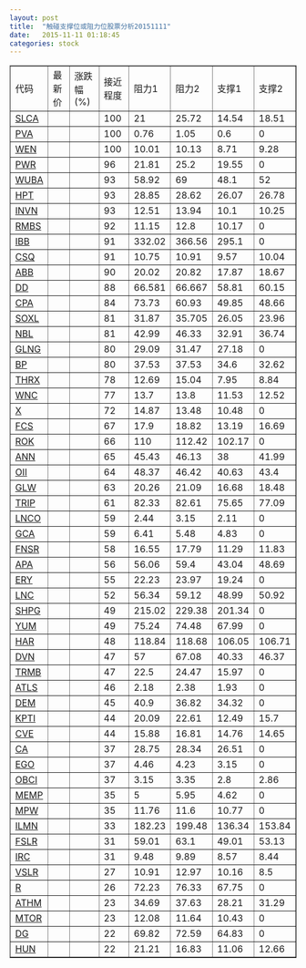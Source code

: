 ```yaml
---
layout: post
title:  "触碰支撑位或阻力位股票分析20151111"
date:   2015-11-11 01:18:45
categories: stock
---
```

<script type="text/javascript">
var stockList = []
stockList.push('gb_slca');
stockList.push('gb_pva');
stockList.push('gb_wen');
stockList.push('gb_pwr');
stockList.push('gb_wuba');
stockList.push('gb_hpt');
stockList.push('gb_invn');
stockList.push('gb_rmbs');
stockList.push('gb_ibb');
stockList.push('gb_csq');
stockList.push('gb_abb');
stockList.push('gb_dd');
stockList.push('gb_cpa');
stockList.push('gb_soxl');
stockList.push('gb_nbl');
stockList.push('gb_glng');
stockList.push('gb_bp');
stockList.push('gb_thrx');
stockList.push('gb_wnc');
stockList.push('gb_x');
stockList.push('gb_fcs');
stockList.push('gb_rok');
stockList.push('gb_ann');
stockList.push('gb_oii');
stockList.push('gb_glw');
stockList.push('gb_trip');
stockList.push('gb_lnco');
stockList.push('gb_gca');
stockList.push('gb_fnsr');
stockList.push('gb_apa');
stockList.push('gb_ery');
stockList.push('gb_lnc');
stockList.push('gb_shpg');
stockList.push('gb_yum');
stockList.push('gb_har');
stockList.push('gb_dvn');
stockList.push('gb_trmb');
stockList.push('gb_atls');
stockList.push('gb_dem');
stockList.push('gb_kpti');
stockList.push('gb_cve');
stockList.push('gb_ca');
stockList.push('gb_ego');
stockList.push('gb_obci');
stockList.push('gb_memp');
stockList.push('gb_mpw');
stockList.push('gb_ilmn');
stockList.push('gb_fslr');
stockList.push('gb_irc');
stockList.push('gb_vslr');
stockList.push('gb_r');
stockList.push('gb_athm');
stockList.push('gb_mtor');
stockList.push('gb_dg');
stockList.push('gb_hun');
</script>
<table border="1">
 <tr>
 <td>代码</td>
 <td>最新价</td>
 <td>涨跌幅(%)</td>
 <td>接近程度</td>
 <td>阻力1</td>
 <td>阻力2</td>
 <td>支撑1</td>
 <td>支撑2</td>
</tr>
  <tr id="slca" class="red">
  <td><a href="http://stock.finance.sina.com.cn/usstock/quotes/SLCA.html" target="_blank">SLCA</a></td><td></td><td></td><td>100</td><td>21</td><td>25.72</td><td>14.54</td><td>18.51</td></tr>
  <tr id="pva" class="green">
  <td><a href="http://stock.finance.sina.com.cn/usstock/quotes/PVA.html" target="_blank">PVA</a></td><td></td><td></td><td>100</td><td>0.76</td><td>1.05</td><td>0.6</td><td>0</td></tr>
  <tr id="wen" class="green">
  <td><a href="http://stock.finance.sina.com.cn/usstock/quotes/WEN.html" target="_blank">WEN</a></td><td></td><td></td><td>100</td><td>10.01</td><td>10.13</td><td>8.71</td><td>9.28</td></tr>
  <tr id="pwr" class="red">
  <td><a href="http://stock.finance.sina.com.cn/usstock/quotes/PWR.html" target="_blank">PWR</a></td><td></td><td></td><td>96</td><td>21.81</td><td>25.2</td><td>19.55</td><td>0</td></tr>
  <tr id="wuba" class="green">
  <td><a href="http://stock.finance.sina.com.cn/usstock/quotes/WUBA.html" target="_blank">WUBA</a></td><td></td><td></td><td>93</td><td>58.92</td><td>69</td><td>48.1</td><td>52</td></tr>
  <tr id="hpt" class="green">
  <td><a href="http://stock.finance.sina.com.cn/usstock/quotes/HPT.html" target="_blank">HPT</a></td><td></td><td></td><td>93</td><td>28.85</td><td>28.62</td><td>26.07</td><td>26.78</td></tr>
  <tr id="invn" class="red">
  <td><a href="http://stock.finance.sina.com.cn/usstock/quotes/INVN.html" target="_blank">INVN</a></td><td></td><td></td><td>93</td><td>12.51</td><td>13.94</td><td>10.1</td><td>10.25</td></tr>
  <tr id="rmbs" class="red">
  <td><a href="http://stock.finance.sina.com.cn/usstock/quotes/RMBS.html" target="_blank">RMBS</a></td><td></td><td></td><td>92</td><td>11.15</td><td>12.8</td><td>10.17</td><td>0</td></tr>
  <tr id="ibb" class="red">
  <td><a href="http://stock.finance.sina.com.cn/usstock/quotes/IBB.html" target="_blank">IBB</a></td><td></td><td></td><td>91</td><td>332.02</td><td>366.56</td><td>295.1</td><td>0</td></tr>
  <tr id="csq" class="green">
  <td><a href="http://stock.finance.sina.com.cn/usstock/quotes/CSQ.html" target="_blank">CSQ</a></td><td></td><td></td><td>91</td><td>10.75</td><td>10.91</td><td>9.57</td><td>10.04</td></tr>
  <tr id="abb" class="green">
  <td><a href="http://stock.finance.sina.com.cn/usstock/quotes/ABB.html" target="_blank">ABB</a></td><td></td><td></td><td>90</td><td>20.02</td><td>20.82</td><td>17.87</td><td>18.67</td></tr>
  <tr id="dd" class="red">
  <td><a href="http://stock.finance.sina.com.cn/usstock/quotes/DD.html" target="_blank">DD</a></td><td></td><td></td><td>88</td><td>66.581</td><td>66.667</td><td>58.81</td><td>60.15</td></tr>
  <tr id="cpa" class="green">
  <td><a href="http://stock.finance.sina.com.cn/usstock/quotes/CPA.html" target="_blank">CPA</a></td><td></td><td></td><td>84</td><td>73.73</td><td>60.93</td><td>49.85</td><td>48.66</td></tr>
  <tr id="soxl" class="green">
  <td><a href="http://stock.finance.sina.com.cn/usstock/quotes/SOXL.html" target="_blank">SOXL</a></td><td></td><td></td><td>81</td><td>31.87</td><td>35.705</td><td>26.05</td><td>23.96</td></tr>
  <tr id="nbl" class="green">
  <td><a href="http://stock.finance.sina.com.cn/usstock/quotes/NBL.html" target="_blank">NBL</a></td><td></td><td></td><td>81</td><td>42.99</td><td>46.33</td><td>32.91</td><td>36.74</td></tr>
  <tr id="glng" class="red">
  <td><a href="http://stock.finance.sina.com.cn/usstock/quotes/GLNG.html" target="_blank">GLNG</a></td><td></td><td></td><td>80</td><td>29.09</td><td>31.47</td><td>27.18</td><td>0</td></tr>
  <tr id="bp" class="green">
  <td><a href="http://stock.finance.sina.com.cn/usstock/quotes/BP.html" target="_blank">BP</a></td><td></td><td></td><td>80</td><td>37.53</td><td>37.53</td><td>34.6</td><td>32.62</td></tr>
  <tr id="thrx" class="green">
  <td><a href="http://stock.finance.sina.com.cn/usstock/quotes/THRX.html" target="_blank">THRX</a></td><td></td><td></td><td>78</td><td>12.69</td><td>15.04</td><td>7.95</td><td>8.84</td></tr>
  <tr id="wnc" class="green">
  <td><a href="http://stock.finance.sina.com.cn/usstock/quotes/WNC.html" target="_blank">WNC</a></td><td></td><td></td><td>77</td><td>13.7</td><td>13.8</td><td>11.53</td><td>12.52</td></tr>
  <tr id="x" class="green">
  <td><a href="http://stock.finance.sina.com.cn/usstock/quotes/X.html" target="_blank">X</a></td><td></td><td></td><td>72</td><td>14.87</td><td>13.48</td><td>10.48</td><td>0</td></tr>
  <tr id="fcs" class="red">
  <td><a href="http://stock.finance.sina.com.cn/usstock/quotes/FCS.html" target="_blank">FCS</a></td><td></td><td></td><td>67</td><td>17.9</td><td>18.82</td><td>13.19</td><td>16.69</td></tr>
  <tr id="rok" class="green">
  <td><a href="http://stock.finance.sina.com.cn/usstock/quotes/ROK.html" target="_blank">ROK</a></td><td></td><td></td><td>66</td><td>110</td><td>112.42</td><td>102.17</td><td>0</td></tr>
  <tr id="ann" class="red">
  <td><a href="http://stock.finance.sina.com.cn/usstock/quotes/ANN.html" target="_blank">ANN</a></td><td></td><td></td><td>65</td><td>45.43</td><td>46.13</td><td>38</td><td>41.99</td></tr>
  <tr id="oii" class="green">
  <td><a href="http://stock.finance.sina.com.cn/usstock/quotes/OII.html" target="_blank">OII</a></td><td></td><td></td><td>64</td><td>48.37</td><td>46.42</td><td>40.63</td><td>43.4</td></tr>
  <tr id="glw" class="green">
  <td><a href="http://stock.finance.sina.com.cn/usstock/quotes/GLW.html" target="_blank">GLW</a></td><td></td><td></td><td>63</td><td>20.26</td><td>21.09</td><td>16.68</td><td>18.48</td></tr>
  <tr id="trip" class="green">
  <td><a href="http://stock.finance.sina.com.cn/usstock/quotes/TRIP.html" target="_blank">TRIP</a></td><td></td><td></td><td>61</td><td>82.33</td><td>82.61</td><td>75.65</td><td>77.09</td></tr>
  <tr id="lnco" class="red">
  <td><a href="http://stock.finance.sina.com.cn/usstock/quotes/LNCO.html" target="_blank">LNCO</a></td><td></td><td></td><td>59</td><td>2.44</td><td>3.15</td><td>2.11</td><td>0</td></tr>
  <tr id="gca" class="green">
  <td><a href="http://stock.finance.sina.com.cn/usstock/quotes/GCA.html" target="_blank">GCA</a></td><td></td><td></td><td>59</td><td>6.41</td><td>5.48</td><td>4.83</td><td>0</td></tr>
  <tr id="fnsr" class="green">
  <td><a href="http://stock.finance.sina.com.cn/usstock/quotes/FNSR.html" target="_blank">FNSR</a></td><td></td><td></td><td>58</td><td>16.55</td><td>17.79</td><td>11.29</td><td>11.83</td></tr>
  <tr id="apa" class="red">
  <td><a href="http://stock.finance.sina.com.cn/usstock/quotes/APA.html" target="_blank">APA</a></td><td></td><td></td><td>56</td><td>56.06</td><td>59.4</td><td>43.04</td><td>48.69</td></tr>
  <tr id="ery" class="red">
  <td><a href="http://stock.finance.sina.com.cn/usstock/quotes/ERY.html" target="_blank">ERY</a></td><td></td><td></td><td>55</td><td>22.23</td><td>23.97</td><td>19.24</td><td>0</td></tr>
  <tr id="lnc" class="red">
  <td><a href="http://stock.finance.sina.com.cn/usstock/quotes/LNC.html" target="_blank">LNC</a></td><td></td><td></td><td>52</td><td>56.34</td><td>59.12</td><td>48.99</td><td>50.92</td></tr>
  <tr id="shpg" class="red">
  <td><a href="http://stock.finance.sina.com.cn/usstock/quotes/SHPG.html" target="_blank">SHPG</a></td><td></td><td></td><td>49</td><td>215.02</td><td>229.38</td><td>201.34</td><td>0</td></tr>
  <tr id="yum" class="green">
  <td><a href="http://stock.finance.sina.com.cn/usstock/quotes/YUM.html" target="_blank">YUM</a></td><td></td><td></td><td>49</td><td>75.24</td><td>74.48</td><td>67.99</td><td>0</td></tr>
  <tr id="har" class="green">
  <td><a href="http://stock.finance.sina.com.cn/usstock/quotes/HAR.html" target="_blank">HAR</a></td><td></td><td></td><td>48</td><td>118.84</td><td>118.68</td><td>106.05</td><td>106.71</td></tr>
  <tr id="dvn" class="green">
  <td><a href="http://stock.finance.sina.com.cn/usstock/quotes/DVN.html" target="_blank">DVN</a></td><td></td><td></td><td>47</td><td>57</td><td>67.08</td><td>40.33</td><td>46.37</td></tr>
  <tr id="trmb" class="green">
  <td><a href="http://stock.finance.sina.com.cn/usstock/quotes/TRMB.html" target="_blank">TRMB</a></td><td></td><td></td><td>47</td><td>22.5</td><td>24.47</td><td>15.97</td><td>0</td></tr>
  <tr id="atls" class="red">
  <td><a href="http://stock.finance.sina.com.cn/usstock/quotes/ATLS.html" target="_blank">ATLS</a></td><td></td><td></td><td>46</td><td>2.18</td><td>2.38</td><td>1.93</td><td>0</td></tr>
  <tr id="dem" class="green">
  <td><a href="http://stock.finance.sina.com.cn/usstock/quotes/DEM.html" target="_blank">DEM</a></td><td></td><td></td><td>45</td><td>40.9</td><td>36.82</td><td>34.32</td><td>0</td></tr>
  <tr id="kpti" class="green">
  <td><a href="http://stock.finance.sina.com.cn/usstock/quotes/KPTI.html" target="_blank">KPTI</a></td><td></td><td></td><td>44</td><td>20.09</td><td>22.61</td><td>12.49</td><td>15.7</td></tr>
  <tr id="cve" class="red">
  <td><a href="http://stock.finance.sina.com.cn/usstock/quotes/CVE.html" target="_blank">CVE</a></td><td></td><td></td><td>44</td><td>15.88</td><td>16.81</td><td>14.76</td><td>14.65</td></tr>
  <tr id="ca" class="green">
  <td><a href="http://stock.finance.sina.com.cn/usstock/quotes/CA.html" target="_blank">CA</a></td><td></td><td></td><td>37</td><td>28.75</td><td>28.34</td><td>26.51</td><td>0</td></tr>
  <tr id="ego" class="green">
  <td><a href="http://stock.finance.sina.com.cn/usstock/quotes/EGO.html" target="_blank">EGO</a></td><td></td><td></td><td>37</td><td>4.46</td><td>4.23</td><td>3.15</td><td>0</td></tr>
  <tr id="obci" class="red">
  <td><a href="http://stock.finance.sina.com.cn/usstock/quotes/OBCI.html" target="_blank">OBCI</a></td><td></td><td></td><td>37</td><td>3.15</td><td>3.35</td><td>2.8</td><td>2.86</td></tr>
  <tr id="memp" class="green">
  <td><a href="http://stock.finance.sina.com.cn/usstock/quotes/MEMP.html" target="_blank">MEMP</a></td><td></td><td></td><td>35</td><td>5</td><td>5.95</td><td>4.62</td><td>0</td></tr>
  <tr id="mpw" class="green">
  <td><a href="http://stock.finance.sina.com.cn/usstock/quotes/MPW.html" target="_blank">MPW</a></td><td></td><td></td><td>35</td><td>11.76</td><td>11.6</td><td>10.77</td><td>0</td></tr>
  <tr id="ilmn" class="green">
  <td><a href="http://stock.finance.sina.com.cn/usstock/quotes/ILMN.html" target="_blank">ILMN</a></td><td></td><td></td><td>33</td><td>182.23</td><td>199.48</td><td>136.34</td><td>153.84</td></tr>
  <tr id="fslr" class="red">
  <td><a href="http://stock.finance.sina.com.cn/usstock/quotes/FSLR.html" target="_blank">FSLR</a></td><td></td><td></td><td>31</td><td>59.01</td><td>63.1</td><td>49.01</td><td>53.13</td></tr>
  <tr id="irc" class="green">
  <td><a href="http://stock.finance.sina.com.cn/usstock/quotes/IRC.html" target="_blank">IRC</a></td><td></td><td></td><td>31</td><td>9.48</td><td>9.89</td><td>8.57</td><td>8.44</td></tr>
  <tr id="vslr" class="red">
  <td><a href="http://stock.finance.sina.com.cn/usstock/quotes/VSLR.html" target="_blank">VSLR</a></td><td></td><td></td><td>27</td><td>10.91</td><td>12.97</td><td>10.16</td><td>8.5</td></tr>
  <tr id="r" class="green">
  <td><a href="http://stock.finance.sina.com.cn/usstock/quotes/R.html" target="_blank">R</a></td><td></td><td></td><td>26</td><td>72.23</td><td>76.33</td><td>67.75</td><td>0</td></tr>
  <tr id="athm" class="green">
  <td><a href="http://stock.finance.sina.com.cn/usstock/quotes/ATHM.html" target="_blank">ATHM</a></td><td></td><td></td><td>23</td><td>34.69</td><td>37.63</td><td>28.21</td><td>31.29</td></tr>
  <tr id="mtor" class="green">
  <td><a href="http://stock.finance.sina.com.cn/usstock/quotes/MTOR.html" target="_blank">MTOR</a></td><td></td><td></td><td>23</td><td>12.08</td><td>11.64</td><td>10.43</td><td>0</td></tr>
  <tr id="dg" class="green">
  <td><a href="http://stock.finance.sina.com.cn/usstock/quotes/DG.html" target="_blank">DG</a></td><td></td><td></td><td>22</td><td>69.82</td><td>72.59</td><td>64.83</td><td>0</td></tr>
  <tr id="hun" class="green">
  <td><a href="http://stock.finance.sina.com.cn/usstock/quotes/HUN.html" target="_blank">HUN</a></td><td></td><td></td><td>22</td><td>21.21</td><td>16.83</td><td>11.06</td><td>12.66</td></tr>
</table>

